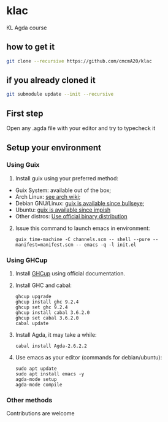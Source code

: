# klac
KL Agda course

## how to get it
```sh
git clone --recursive https://github.com/cmcmA20/klac
```

## if you already cloned it
```sh
git submodule update --init --recursive
```

## First step
Open any .agda file with your editor and try to typecheck it


## Setup your environment

### Using Guix

1. Install guix using your preferred method:

  - Guix System: available out of the box;
  - Arch Linux: [see arch wiki](https://wiki.archlinux.org/title/Guix);
  - Debian GNU/Linux: [guix is available since bullseye](https://packages.debian.org/bullseye/guix);
  - Ubuntu: [guix is available since impish](https://packages.ubuntu.com/impish/guix)
  - Other distros: [Use official binary distribution](http://guix.trop.in/en/manual/devel/en/html_node/Binary-Installation.html)

2. Issue this command to launch emacs in environment:

    ```
    guix time-machine -C channels.scm -- shell --pure --manifest=manifest.scm -- emacs -q -l init.el
    ```


### Using GHCup

1. Install [GHCup](https://www.haskell.org/ghcup/) using official documentation.

2. Install GHC and cabal:

   ```
   ghcup upgrade
   ghcup install ghc 9.2.4
   ghcup set ghc 9.2.4
   ghcup install cabal 3.6.2.0
   ghcup set cabal 3.6.2.0
   cabal update
   ```

3. Install Agda, it may take a while:

   ```
   cabal install Agda-2.6.2.2
   ```

4. Use emacs as your editor (commands for debian/ubuntu):

   ```
   sudo apt update
   sudo apt install emacs -y
   agda-mode setup
   agda-mode compile
   ```


### Other methods

Contributions are welcome
